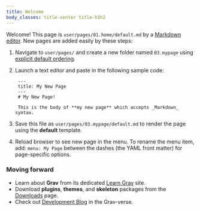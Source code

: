 ```yaml
---
title: Welcome
body_classes: title-center title-h1h2
---
```


Welcome! This page is `user/pages/01.home/default.md` by a [Markdown](http://learn.getgrav.org/content/markdown) [editor](http://learn.getgrav.org/basics/requirements). New pages are added easily by these steps:

1. Navigate to `user/pages/` and create a new folder named `03.mypage` using [explicit default ordering](http://learn.getgrav.org/content/content-pages).
2. Launch a text editor and paste in the following sample code:

        ---
        title: My New Page
        ---
        # My New Page!

        This is the body of **my new page** which accepts _Markdown_ syntax.

3. Save this file as `user/pages/03.mypage/default.md` to render the page using the **default** template.
4. Reload browser to see new page in the menu. To rename the menu item, add: `menu: My Page` between the dashes (the YAML front matter) for page-specific options.

### Moving forward

* Learn about **Grav** from its dedicated [Learn Grav](http://learn.getgrav.org) site.
* Download **plugins**, **themes**, and **skeleton** packages from the [Downloads](http://getgrav.org/downloads) page.
* Check out [Development Blog](http://getgrav.org/blog) in the Grav-verse.
